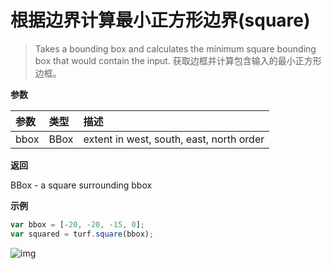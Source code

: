 # 根据边界计算最小正方形边界(square)

> Takes a bounding box and calculates the minimum square bounding box that would contain the input.
> 获取边框并计算包含输入的最小正方形边框。

**参数**

| 参数 | 类型 | 描述                                     |
| :--- | :--- | :--------------------------------------- |
| bbox | BBox | extent in west, south, east, north order |

**返回**

BBox - a square surrounding bbox

**示例**

```js
var bbox = [-20, -20, -15, 0];
var squared = turf.square(bbox);
```

![img](https://pzy-images.oss-cn-hangzhou.aliyuncs.com/img/square.09e05daf.webp)
